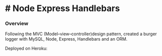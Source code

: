 # # Node Express Handlebars

### Overview

Following the MVC (Model–view–controller)design pattern, created a burger logger with MySQL, Node, Express, Handlebars and an ORM. 

Deployed on Heroku:

